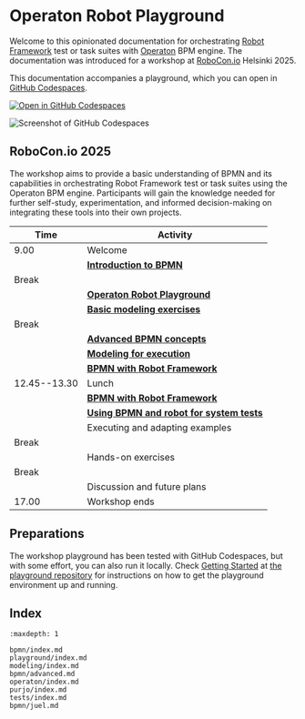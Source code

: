 <!-- Syntax: https://myst-parser.readthedocs.io/ -->

# Operaton Robot Playground

Welcome to this opinionated documentation for orchestrating [Robot Framework](https://robotframework.org/) test or task suites with [Operaton](https://operaton.org/) BPM engine. The documentation was introduced for a workshop at [RoboCon.io](https://robocon.io/) Helsinki 2025.

This documentation accompanies a playground, which you can open in [GitHub Codespaces](https://codespaces.new/datakurre/operaton-robot-playground).

[![Open in GitHub Codespaces](https://github.com/codespaces/badge.svg)](https://codespaces.new/datakurre/operaton-robot-playground)

![Screenshot of GitHub Codespaces](./README.png)


## RoboCon.io 2025

The workshop aims to provide a basic understanding of BPMN and its capabilities in orchestrating Robot Framework test or task suites using the Operaton BPM engine. Participants will gain the knowledge needed for further self-study, experimentation, and informed decision-making on integrating these tools into their own projects.

| Time          | Activity                              |
|---------------|---------------------------------------|
| 9.00          | Welcome                               |
|               | **[Introduction to BPMN](bpmn/index.md)**      |
| Break         |                                       |
|               | **[Operaton Robot Playground](playground/index.md)**      |
|               | **[Basic modeling exercises](modeling/index.md)** |
| Break         |                                       |
|               | **[Advanced BPMN concepts](bpmn/advanced.md)** |
|               | **[Modeling for execution](operaton/index.md)** |
|               | **[BPMN with Robot Framework](purjo/index.md)** |
| 12.45--13.30  | Lunch                                 |
|               | **[BPMN with Robot Framework](purjo/index.md)** |
|               | **[Using BPMN and robot for system tests](tests/index.md)** |
|               | Executing and adapting examples       |
| Break         |                                       |
|               | Hands-on exercises                    |
| Break         |                                       |
|               | Discussion and future plans           |
| 17.00         | Workshop ends                         |


## Preparations

The workshop playground has been tested with GitHub Codespaces, but with some effort, you can also run it locally. Check [Getting Started](https://github.com/datakurre/operaton-robot-playground#getting-started) at [the playground repository](https://github.com/datakurre/operaton-robot-playground) for instructions on how to get the playground environment up and running.


## Index

```{toctree}
:maxdepth: 1

bpmn/index.md
playground/index.md
modeling/index.md
bpmn/advanced.md
operaton/index.md
purjo/index.md
tests/index.md
bpmn/juel.md
```